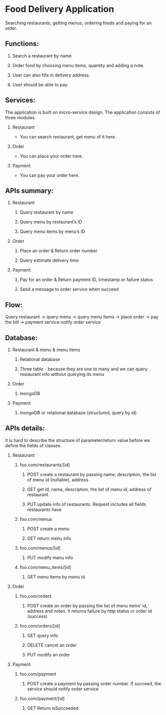 # Food Delivery Application
Searching restaurants, getting menus, ordering foods and paying for an order.

## Functions:

1. Search a restaurant by name

2. Order food by choosing menu items, quantity and adding a note.

3. User can also fills in delivery address.

4. User should be able to pay.

## Services:

The application is built on micro-service design. The application consists of three modules.

1. Restaurant

   * You can search restaurant, get menu of it here.

2. Order

   * You can place your order here.

3. Payment

   * You can pay your order here.

## APIs summary:

1. Restaurant

   1. Query restaurant by name

   2. Query menu by restaurant’s ID

   3. Query menu items by menu’s ID

2. Order

   1. Place an order & Return order number

   2. Query estimate delivery time

3. Payment

   1. Pay for an order & Return payment ID, timestamp or failure status

   2. Send a message to order service when succeed

## Flow:

Query restaurant -> query menu -> query menu items -> place order -> pay the bill -> payment service notify order service

## Database:

1. Restaurant & menu & menu items

   1. Relational database

   2. Three table - because they are one to many and we can query restaurant info without querying its menu

2. Order

   1. mongoDB

3. Payment

   1. mongoDB or relational database (structured, query by id)

## APIs details:

It is hard to describe the structure of parameter/return value before we define the fields of classes.

1. Restaurant

   1. foo.com/restaurants/[id]

      1. POST create a restaurant by passing name, description, the list of menu id (nullable), address

      2. GET get id, name, description, the list of menu id, address of restaurant

      3. PUT update info of restaurants. Request includes all fields restaurants have

   2. foo.com/menus

      1. POST create a menu

      2. GET return menu info

   3. foo.com/menus/[id]

      1. PUT modify menu info

   3. foo.com/menu_items/[id]

      1. GET menu items by menu id

2. Order

   1. foo.com/orders

      1. POST create an order by passing the list of menu items’ id, address and notes. It returns failure by http status or order id (success)

   2. foo.com/orders/[id]

      1. GET query info

      2. DELETE cancel an order

      3. PUT modify an order

3. Payment

   1. foo.com/payment

      1. POST create a payment by passing order number. If succeed, the service should notify order service

   2. foo.com/payment/[id]

      1. GET Return isSucceeded
